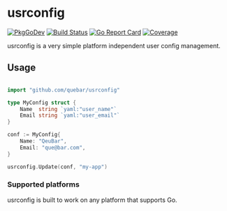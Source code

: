 # usrconfig

[![PkgGoDev](https://pkg.go.dev/badge/github.com/qeubar/usrconfig?tab=doc)](https://pkg.go.dev/github.com/qeubar/usrconfig?tab=doc)
[![Build Status](https://travis-ci.com/qeubar/usrconfig.svg?branch=master)](https://travis-ci.com/qeubar/usrconfig)
[![Go Report Card](https://goreportcard.com/badge/github.com/qeubar/usrconfig)](https://goreportcard.com/report/github.com/qeubar/usrconfig)
[![Coverage](https://img.shields.io/badge/coverage-83%25-green)](https://htmlpreview.github.io/?https://github.com/qeubar/usrconfig/blob/master/test_coverage.html#file0)

usrconfig is a very simple platform independent user config management.

## Usage

```go

import "github.com/quebar/usrconfig"

type MyConfig struct {
    Name  string `yaml:"user_name"`
    Email string `yaml:"user_email"`
}

conf := MyConfig{
    Name: "QeuBar",
    Email: "que@bar.com",
}

usrconfig.Update(conf, "my-app")
```

### Supported platforms
usrconfig is built to work on any platform that supports Go.
